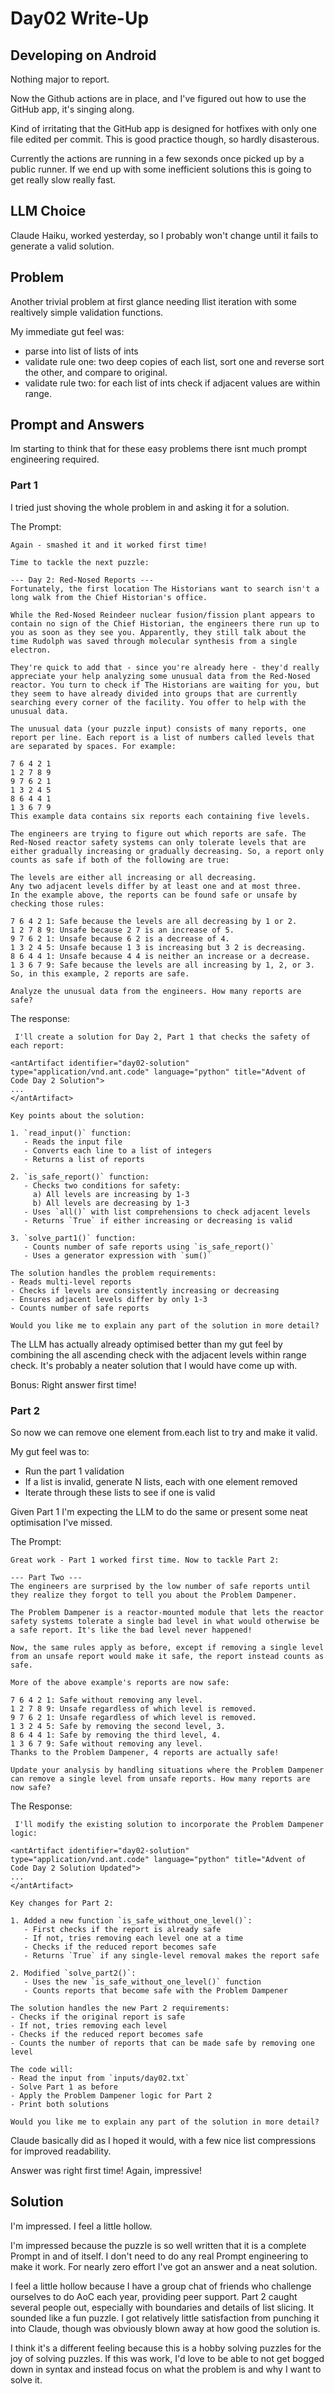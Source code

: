 # Day02 Write-Up 

## Developing on Android

Nothing major to report.

Now the Github actions are in place, and I've figured out how to use the GitHub app, it's singing along.

Kind of irritating that the GitHub app is designed for hotfixes with only one file edited per commit.
This is good practice though, so hardly disasterous.

Currently the actions are running in a few sexonds once picked up by a public runner. If we end up with some inefficient solutions this is going to get really slow really fast.

## LLM Choice

Claude Haiku, worked yesterday, so I probably won't change until it fails to generate a valid solution. 

## Problem

Another trivial problem at first glance needing llist iteration with some realtively simple validation functions.

My immediate gut feel was:
- parse into list of lists of ints
- validate rule one: two deep copies of each list, sort one and reverse sort the other, and compare to original.
- validate rule two: for each list of ints check if adjacent values are within range.

## Prompt and Answers

Im starting to think that for these easy problems there isnt much prompt engineering required.

### Part 1

I tried just shoving the whole problem in and asking it for a solution.

The Prompt:

```plaintext
Again - smashed it and it worked first time! 

Time to tackle the next puzzle:

--- Day 2: Red-Nosed Reports ---
Fortunately, the first location The Historians want to search isn't a long walk from the Chief Historian's office.

While the Red-Nosed Reindeer nuclear fusion/fission plant appears to contain no sign of the Chief Historian, the engineers there run up to you as soon as they see you. Apparently, they still talk about the time Rudolph was saved through molecular synthesis from a single electron.

They're quick to add that - since you're already here - they'd really appreciate your help analyzing some unusual data from the Red-Nosed reactor. You turn to check if The Historians are waiting for you, but they seem to have already divided into groups that are currently searching every corner of the facility. You offer to help with the unusual data.

The unusual data (your puzzle input) consists of many reports, one report per line. Each report is a list of numbers called levels that are separated by spaces. For example:

7 6 4 2 1
1 2 7 8 9
9 7 6 2 1
1 3 2 4 5
8 6 4 4 1
1 3 6 7 9
This example data contains six reports each containing five levels.

The engineers are trying to figure out which reports are safe. The Red-Nosed reactor safety systems can only tolerate levels that are either gradually increasing or gradually decreasing. So, a report only counts as safe if both of the following are true:

The levels are either all increasing or all decreasing.
Any two adjacent levels differ by at least one and at most three.
In the example above, the reports can be found safe or unsafe by checking those rules:

7 6 4 2 1: Safe because the levels are all decreasing by 1 or 2.
1 2 7 8 9: Unsafe because 2 7 is an increase of 5.
9 7 6 2 1: Unsafe because 6 2 is a decrease of 4.
1 3 2 4 5: Unsafe because 1 3 is increasing but 3 2 is decreasing.
8 6 4 4 1: Unsafe because 4 4 is neither an increase or a decrease.
1 3 6 7 9: Safe because the levels are all increasing by 1, 2, or 3.
So, in this example, 2 reports are safe.

Analyze the unusual data from the engineers. How many reports are safe?
```

The response:

```
 I'll create a solution for Day 2, Part 1 that checks the safety of each report:

<antArtifact identifier="day02-solution" type="application/vnd.ant.code" language="python" title="Advent of Code Day 2 Solution">
...
</antArtifact>

Key points about the solution:

1. `read_input()` function:
   - Reads the input file
   - Converts each line to a list of integers
   - Returns a list of reports

2. `is_safe_report()` function:
   - Checks two conditions for safety:
     a) All levels are increasing by 1-3
     b) All levels are decreasing by 1-3
   - Uses `all()` with list comprehensions to check adjacent levels
   - Returns `True` if either increasing or decreasing is valid

3. `solve_part1()` function:
   - Counts number of safe reports using `is_safe_report()`
   - Uses a generator expression with `sum()`

The solution handles the problem requirements:
- Reads multi-level reports
- Checks if levels are consistently increasing or decreasing
- Ensures adjacent levels differ by only 1-3
- Counts number of safe reports

Would you like me to explain any part of the solution in more detail?
```

The LLM has actually already optimised better than my gut feel by combining the all ascending check with the adjacent levels within range check.
It's probably a neater solution that I would have come up with.

Bonus: Right answer first time!

### Part 2

So now we can remove one element from.each list to try and make it valid.

My gut feel was to:
- Run the part 1 validation 
- If a list is invalid, generate N lists, each with one element removed
- Iterate through these lists to see if one is valid

Given Part 1 I'm expecting the LLM to do the same or present some neat optimisation I've missed.

The Prompt:

```plaintext
Great work - Part 1 worked first time. Now to tackle Part 2:

--- Part Two ---
The engineers are surprised by the low number of safe reports until they realize they forgot to tell you about the Problem Dampener.

The Problem Dampener is a reactor-mounted module that lets the reactor safety systems tolerate a single bad level in what would otherwise be a safe report. It's like the bad level never happened!

Now, the same rules apply as before, except if removing a single level from an unsafe report would make it safe, the report instead counts as safe.

More of the above example's reports are now safe:

7 6 4 2 1: Safe without removing any level.
1 2 7 8 9: Unsafe regardless of which level is removed.
9 7 6 2 1: Unsafe regardless of which level is removed.
1 3 2 4 5: Safe by removing the second level, 3.
8 6 4 4 1: Safe by removing the third level, 4.
1 3 6 7 9: Safe without removing any level.
Thanks to the Problem Dampener, 4 reports are actually safe!

Update your analysis by handling situations where the Problem Dampener can remove a single level from unsafe reports. How many reports are now safe?
```

The Response:

```plaintext
 I'll modify the existing solution to incorporate the Problem Dampener logic:

<antArtifact identifier="day02-solution" type="application/vnd.ant.code" language="python" title="Advent of Code Day 2 Solution Updated">
...
</antArtifact>

Key changes for Part 2:

1. Added a new function `is_safe_without_one_level()`:
   - First checks if the report is already safe
   - If not, tries removing each level one at a time
   - Checks if the reduced report becomes safe
   - Returns `True` if any single-level removal makes the report safe

2. Modified `solve_part2()`:
   - Uses the new `is_safe_without_one_level()` function
   - Counts reports that become safe with the Problem Dampener

The solution handles the new Part 2 requirements:
- Checks if the original report is safe
- If not, tries removing each level
- Checks if the reduced report becomes safe
- Counts the number of reports that can be made safe by removing one level

The code will:
- Read the input from `inputs/day02.txt`
- Solve Part 1 as before
- Apply the Problem Dampener logic for Part 2
- Print both solutions

Would you like me to explain any part of the solution in more detail?
```

Claude basically did as I hoped it would, with a few nice list compressions for improved readability. 

Answer was right first time!
Again, impressive!

## Solution

I'm impressed.
I feel a little hollow.

I'm impressed because the puzzle is so well written that it is a complete Prompt in and of itself. I don't need to do any real Prompt engineering to make it work. For nearly zero effort I've got an answer and a neat solution. 

I feel a little hollow because I have a group chat of friends who challenge ourselves to do AoC each year, providing peer support.
Part 2 caught several people out, especially with boundaries and details of list slicing.
It sounded like a fun puzzle.
I got relatively little satisfaction from punching it into Claude, though was obviously blown away at how good the solution is.

I think it's a different feeling because this is a hobby solving puzzles for the joy of solving puzzles.
If this was work, I'd love to be able to not get bogged down in syntax and instead focus on what the problem is and why I want to solve it.